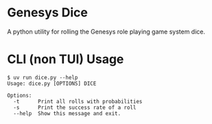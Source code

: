 # Genesys Dice
A python utility for rolling the Genesys role playing game system dice.

# CLI (non TUI) Usage
```
$ uv run dice.py --help
Usage: dice.py [OPTIONS] DICE

Options:
  -t      Print all rolls with probabilities
  -s      Print the success rate of a roll
  --help  Show this message and exit.
```
